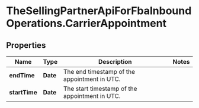 # TheSellingPartnerApiForFbaInboundOperations.CarrierAppointment

## Properties

Name | Type | Description | Notes
------------ | ------------- | ------------- | -------------
**endTime** | **Date** | The end timestamp of the appointment in UTC. | 
**startTime** | **Date** | The start timestamp of the appointment in UTC. | 


